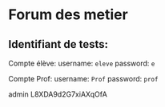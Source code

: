# Forum des metier

## Identifiant de tests:

Compte élève:
username: `eleve`
password: `e`

Compte Prof:
username: `Prof`
password: `prof`

admin
L8XDA9d2G7xiAXqOfA